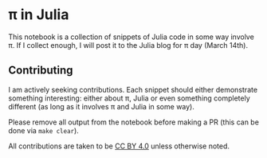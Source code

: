 # π in Julia

This notebook is a collection of snippets of Julia code in some way involve π. If I
collect enough, I will post it to the Julia blog for π day (March 14th).

## Contributing

I am actively seeking contributions. Each snippet should either demonstrate something
interesting: either about π, Julia or even something completely different (as long as it
involves π and Julia in some way).

Please remove all output from the notebook before making a PR (this can be done via `make
clear`).

All contributions are taken to be [CC BY 4.0](https://creativecommons.org/licenses/by/4.0/) unless otherwise noted.
